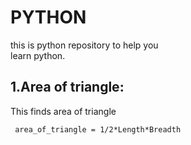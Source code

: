 # PYTHON


this is python repository to help you <br>
learn python.

## 1.Area of triangle:

This finds area of triangle <br>

     area_of_triangle = 1/2*Length*Breadth 
